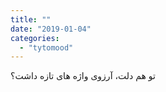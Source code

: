 ```yaml
---
title: ""
date: "2019-01-04"
categories: 
  - "tytomood"
---
```


تو هم دلت، آرزوی واژه های تازه داشت؟
